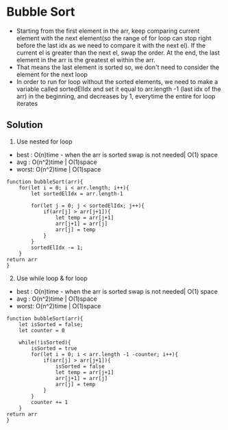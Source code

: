 # Bubble Sort

- Starting from the first element in the arr, keep comparing current element with the next element(so the range of for loop can stop right before the last idx as we need to compare it with the next el). If the current el is greater than the next el, swap the order. At the end, the last element in the arr is the greatest el within the arr.
- That means the last element is sorted so, we don't need to consider the element for the next loop
- In order to run for loop without the sorted elements, we need to make a variable called sortedElIdx and set it equal to arr.length -1 (last idx of the arr) in the beginning, and decreases by 1, everytime the entire for loop iterates

## Solution 
1. Use nested for loop
- best : O(n)time - when the arr is sorted swap is not needed| O(1) space
- avg  : O(n^2)time | O(1)space
- worst: O(n^2)time | O(1)space

```
function bubbleSort(arr){
    for(let i = 0; i < arr.length; i++){
        let sortedElIdx = arr.length-1

        for(let j = 0; j < sortedElIdx; j++){
            if(arr[j] > arr[j+1]){
                let temp = arr[j+1]
                arr[j+1] = arr[j]
                arr[j] = temp
            }
        }
        sortedElIdx -= 1;
    }
return arr
}
```

2. Use while loop & for loop
- best : O(n)time - when the arr is sorted swap is not needed| O(1) space
- avg  : O(n^2)time | O(1)space
- worst: O(n^2)time | O(1)space

```
function bubbleSort(arr){
    let isSorted = false;
    let counter = 0

    while(!isSorted){
        isSorted = true
        for(let i = 0; i < arr.length -1 -counter; i++){
            if(arr[j] > arr[j+1]){
                isSorted = false
                let temp = arr[j+1]
                arr[j+1] = arr[j]
                arr[j] = temp
            }
        }
        counter += 1
    }
return arr
}
```